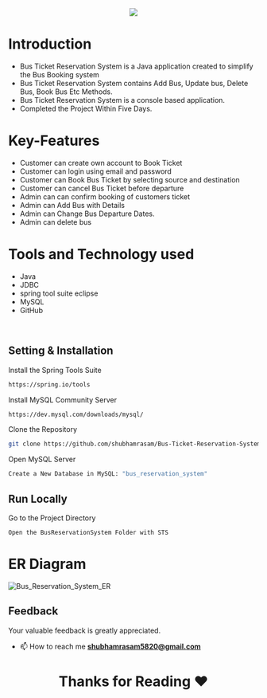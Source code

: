 <div align="center"> <img src="https://user-images.githubusercontent.com/110565344/221412365-74a20f45-5d8d-4b5d-8549-1f9c6c14405a.png"/> </div>

# Introduction
* Bus Ticket Reservation System is a Java application created to simplify the Bus Booking system 
* Bus Ticket Reservation System contains Add Bus, Update bus, Delete Bus, Book Bus Etc Methods.
* Bus Ticket Reservation System is a console based application.
* Completed the Project Within Five Days.


# Key-Features

- Customer can create own account to Book Ticket
- Customer can login using email and password
- Customer can Book Bus Ticket by selecting source and destination
- Customer can cancel Bus Ticket before departure
- Admin can can confirm booking of customers ticket
- Admin can Add Bus with Details
- Admin can Change Bus Departure Dates.
- Admin can delete bus

# Tools and Technology used 

- Java
- JDBC
- spring tool suite eclipse
- MySQL
- GitHub

<br>
    
## Setting & Installation 

Install the Spring Tools Suite 
```bash
https://spring.io/tools
```

Install MySQL Community Server

```bash
https://dev.mysql.com/downloads/mysql/
```

Clone the Repository

```bash
git clone https://github.com/shubhamrasam/Bus-Ticket-Reservation-System.git
```

Open MySQL Server
```bash
Create a New Database in MySQL: "bus_reservation_system" 
```

## Run Locally

Go to the Project Directory

```bas
Open the BusReservationSystem Folder with STS
```   

# ER Diagram
![Bus_Reservation_System_ER](https://user-images.githubusercontent.com/110565344/231243010-48cf9db8-4054-4e46-8c35-341d0a54e4aa.png)


## Feedback
Your valuable feedback is greatly appreciated.
- 📫 How to reach me **shubhamrasam5820@gmail.com**


<h1 align="center">Thanks for Reading ❤<h1>



